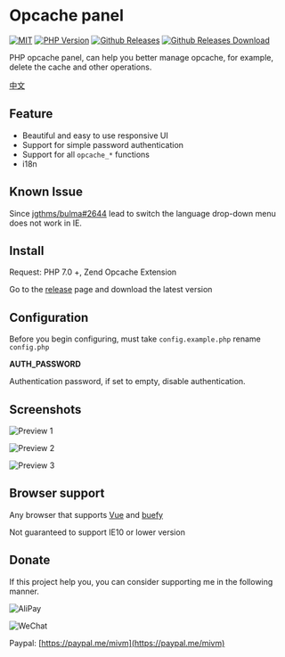 # Opcache panel

<a href="https://github.com/Hill-98/opcache-panel/blob/master/LICENSE"><img alt="MIT" src="https://img.shields.io/github/license/Hill-98/opcache-panel"></a>
<a href="https://packagist.org/packages/hill-98/opcache-panel"><img alt="PHP Version" src="https://img.shields.io/packagist/php-v/hill-98/opcache-panel"></a>
<a href="https://github.com/Hill-98/opcache-panel/releases"><img alt="Github Releases" src="https://img.shields.io/github/v/release/Hill-98/opcache-panel"></a>
<a href="https://github.com/Hill-98/opcache-panel/releases"><img alt="Github Releases Download" src="https://img.shields.io/github/downloads/Hill-98/opcache-panel/total"></a>

PHP opcache panel, can help you better manage opcache, for example, delete the cache and other operations.

[中文](https://github.com/Hill-98/opcache-panel/blob/master/README_cn.md)

## Feature

- Beautiful and easy to use responsive UI
- Support for simple password authentication
- Support for all `opcache_*` functions
- i18n

## Known Issue

Since [jgthms/bulma#2644](https://github.com/jgthms/bulma/issues/2644) lead to switch the language drop-down menu does not work in IE.

## Install

Request: PHP 7.0 +, Zend Opcache Extension

Go to the [release](https://github.com/Hill-98/opcache-panel/releases) page and download the latest version

## Configuration
Before you begin configuring, must take `config.example.php` rename `config.php`

**AUTH_PASSWORD**

Authentication password, if set to empty, disable authentication.

## Screenshots

![Preview 1](https://cdn.mivm.cn/image/opcache-panel/preview1.jpg)

![Preview 2](https://cdn.mivm.cn/image/opcache-panel/preview2.jpg)

![Preview 3](https://cdn.mivm.cn/image/opcache-panel/preview3.jpg)

## Browser support

Any browser that supports [Vue](https://github.com/vuejs/vue) and [buefy](https://github.com/buefy/buefy)

Not guaranteed to support IE10 or lower version

## Donate

If this project help you, you can consider supporting me in the following manner.

![AliPay](https://cdn.mivm.cn/image/qrcode/AliPay.png)

![WeChat](https://cdn.mivm.cn/image/qrcode/WeChatPay.png)

Paypal: [https://paypal.me/mivm](https://paypal.me/mivm)
